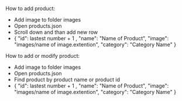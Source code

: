 How to add product:
- Add image to folder images
- Open products.json
- Scroll down and than add new row
- { 
    "id": lastest number + 1 , 
    "name": "Name of Product", 
    "image": "images/name of image.extention", 
    "category": "Category Name" 
}


How to add or modify product:
- Add image to folder images
- Open products.json
- Find product by product name or product id
- { 
    "id": lastest number + 1 , 
    "name": "Name of Product", 
    "image": "images/name of image.extention", 
    "category": "Category Name" 
}
